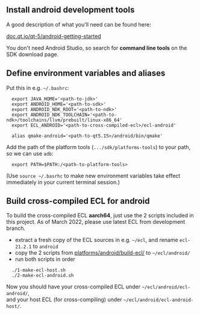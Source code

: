 Install android development tools
---------------------------------

A good description of what you'll need can be found here:

[doc.qt.io/qt-5/android-getting-started](https://doc.qt.io/qt-5/android-getting-started.html)

You don't need Android Studio, so search for **command line tools** on the SDK
download page.



Define environment variables and aliases
----------------------------------------

Put this in e.g. `~/.bashrc`:
```
  export JAVA_HOME='<path-to-jdk>'
  export ANDROID_HOME='<path-to-sdk>'
  export ANDROID_NDK_ROOT='<path-to-ndk>'
  export ANDROID_NDK_TOOLCHAIN='<path-to-ndk>/toolchains/llvm/prebuilt/linux-x86_64'
  export ECL_ANDROID='<path-to-cross-compiled-ecl>/ecl-android'

  alias qmake-android='<path-to-qt5.15>/android/bin/qmake'
```
Add the path of the platform tools (`.../sdk/platforms-tools`) to your path, so
we can use `adb`:
```
  export PATH=$PATH:/<path-to-platform-tools>
```

(Use `source ~/.basrhc` to make new environment variables take effect
immediately in your current terminal session.)



Build cross-compiled ECL for android
------------------------------------

To build the cross-compiled ECL **aarch64**, just use the 2 scripts included in
this project. As of March 2022, please use latest ECL from development branch.

* extract a fresh copy of the ECL sources in e.g. `~/ecl`, and rename
  `ecl-21.2.1` to `android`
* copy the 2 scripts from [platforms/android/build-ecl/](platforms/android/build-ecl/)
  to `~/ecl/android/`
* run both scripts in order
```
  ./1-make-ecl-host.sh
  ./2-make-ecl-android.sh
```
Now you should have your cross-compiled ECL under `~/ecl/android/ecl-android/`,  
and your host ECL (for cross-compiling) under `~/ecl/android/ecl-android-host/`.

